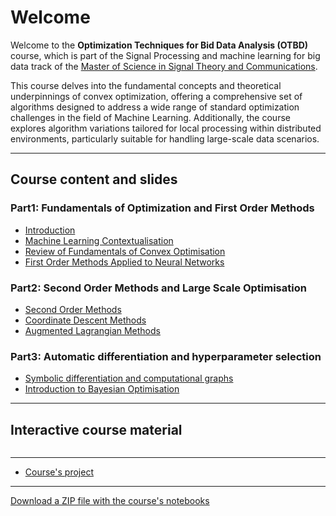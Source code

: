 # Welcome

Welcome to the **Optimization Techniques for Bid Data Analysis (OTBD)** course, which is part of the Signal Processing and machine learning for big data track of the [Master of Science in Signal Theory and Communications](https://ssr.upm.es/en/mutsc/). 

This course delves into the fundamental concepts and theoretical underpinnings of convex optimization, offering a comprehensive set of algorithms designed to address a wide range of standard optimization challenges in the field of Machine Learning. Additionally, the course explores algorithm variations tailored for local processing within distributed environments, particularly suitable for handling large-scale data scenarios.

----

## Course content and slides

### Part1: Fundamentals of Optimization and First Order Methods

- [Introduction](content/slides/OTBD___Ch1___Introduction.pdf)
- [Machine Learning Contextualisation](content/slides/OTBD___Ch2___Machine_Learning_Contextualization.pdf)
- [Review of Fundamentals of Convex Optimisation](content/slides/OTBD___Ch3___Review_of_Fundamentals_of_Convex_Optimization.pdf)
- [First Order Methods Applied to Neural Networks](content/slides/OTBD___Ch4___First_Order_Methods_applied_to_Neural_Networks.pdf)

### Part2: Second Order Methods and Large Scale Optimisation

- [Second Order Methods](content/slides/OTBD___Ch5___Second_Order_Methods.pdf)
- [Coordinate Descent Methods](content/slides/OTBD___Ch6___Coordinate_Descent_Methods.pdf)
- [Augmented Lagrangian Methods](content/slides/OTBD___Ch7___Augmented_Lagrangian_Methods.pdf)

### Part3: Automatic differentiation and hyperparameter selection
- [Symbolic differentiation and computational graphs](content/C8_01_Simbolic_computing.ipynb)
- [Introduction to Bayesian Optimisation](content/slides/OTBD___Ch9___Introduction_to_BO.pdf) 

----

## Interactive course material

```{tableofcontents}
```

----

- [Course's project](content/Course_project.ipynb)

---

[Download a ZIP file with the course's notebooks](https://github.com/jdariasl/OTBD/archive/main.zip)

